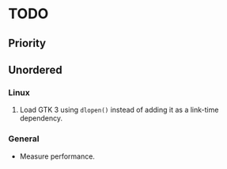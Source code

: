 # TODO

## Priority

## Unordered

### Linux

1. Load GTK 3 using `dlopen()` instead of adding it as a link-time dependency.

### General

- Measure performance.
